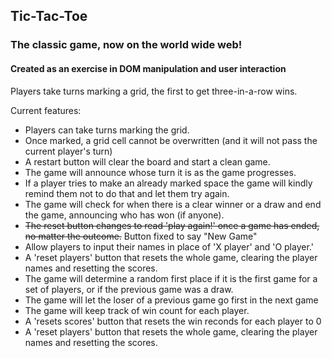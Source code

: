 ## Tic-Tac-Toe

### The classic game, now on the world wide web!

#### Created as an exercise in DOM manipulation and user interaction

Players take turns marking a grid, the first to get three-in-a-row wins.

Current features:
- Players can take turns marking the grid.
- Once marked, a grid cell cannot be overwritten (and it will not pass the current player's turn)
- A restart button will clear the board and start a clean game. 
- The game will announce whose turn it is as the game progresses.
- If a player tries to make an already marked space the game will kindly remind them not to do that and let them try again.
- The game will check for when there is a clear winner or a draw and end the game, announcing who has won (if anyone).
- ~~The reset button changes to read 'play again!' once a game has ended, no matter the outcome.~~ Button fixed to say "New Game"
- Allow players to input their names in place of 'X player' and 'O player.'
- A 'reset players' button that resets the whole game, clearing the player names and resetting the scores.
- The game will determine a random first place if it is the first game for a set of players, or if the previous game was a draw.
- The game will let the loser of a  previous game go first in the next game
- The game will keep track of win count for each player.
- A 'resets scores' button that resets the win reconds for each player to 0
- A 'reset players' button that resets the whole game, clearing the player names and resetting the scores.

